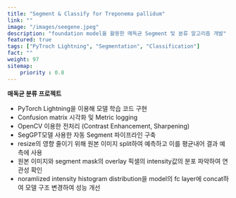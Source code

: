 ```yaml
---
title: "Segment & Classify for Treponema pallidum"
link: ""
image: "/images/seegene.jpeg"
description: "foundation model을 활용한 매독균 Segment 및 분류 알고리즘 개발"
featured: true
tags: ["PyTroch Lightning", "Segmentation", "Classification"]
fact: ""
weight: 97
sitemap: 
    priority : 0.8
---
```


**매독균 분류 프로젝트**
- PyTorch Lightning을 이용해 모델 학습 코드 구현
- Confusion matrix 시각화 및 Metric logging
- OpenCV 이용한 전처리 (Contrast Enhancement, Sharpening)
- SegGPT모델 사용한 자동 Segment 파이프라인 구축
- resize의 영향 줄이기 위해 원본 이미지 split하여 예측하고 이를 평균내어 결과 예측에 사용
- 원본 이미지와 segment mask의 overlay 픽셀의 intensity값의 분포 파악하여 연관성 확인
- noramlized intensity histogram distribution을 model의 fc layer에 concat하여 모델 구조 변경하여 성능 개선